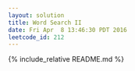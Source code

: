 ```yaml
---
layout: solution
title: Word Search II
date: Fri Apr  8 13:46:30 PDT 2016
leetcode_id: 212
---
```

{% include_relative README.md %}
